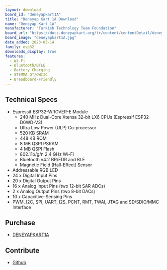 ```yaml
---
layout: download
board_id: "deneyapkart1A"
title: "Deneyap Kart 1A Download"
name: "Deneyap Kart 1A"
manufacturer: "Turkish Technology Team Foundation"
board_url: "https://docs.deneyapkart.org/tr/content/contentDetail/deneyap-kart-1a"
board_image: "deneyapkart1A.jpg"
date_added: 2023-03-14
family: esp32
downloads_display: true
features:
  - Wi-Fi
  - Bluetooth/BTLE
  - Battery Charging
  - STEMMA QT/QWIIC
  - Breadboard-Friendly
---
```


## Technical Specs
  - Espressif ESP32-WROVER-E Module
    - 240 MHz Dual-Core Xtensa 32-bit LX6 CPUs (Espressif ESP32-D0WD-V3)
    - Ultra Low Power (ULP) Co-processor
    - 520 KB SRAM
    - 448 KB ROM
    - 8 MB QSPI PSRAM
    - 4 MB QSPI Flash
    - 802.11b/g/n 2.4 GHz Wi-Fi
    - Bluetooth v4.2 BR/EDR and BLE
    - Magnetic Field (Hall-Effect) Sensor
  - Addressable RGB LED
  - 24 x Digital Input Pins
  - 20 x Digital Output Pins
  - 16 x Analog Input Pins (two 12-bit SAR ADCs)
  -  2 x Analog Output Pins (two 8-bit DACs)
  - 10 x Capacitive-Sensing Pins
  - PWM, I2C, SPI, UART, I2S, PCNT, RMT, TWAI, JTAG and SD/SDIO/MMC Interface

## Purchase
* [DENEYAPKART1A](https://magaza.deneyapkart.org/tr/product/detail/deneyap-kart-1a)

## Contribute
* [Github](https://github.com/deneyapkart)
